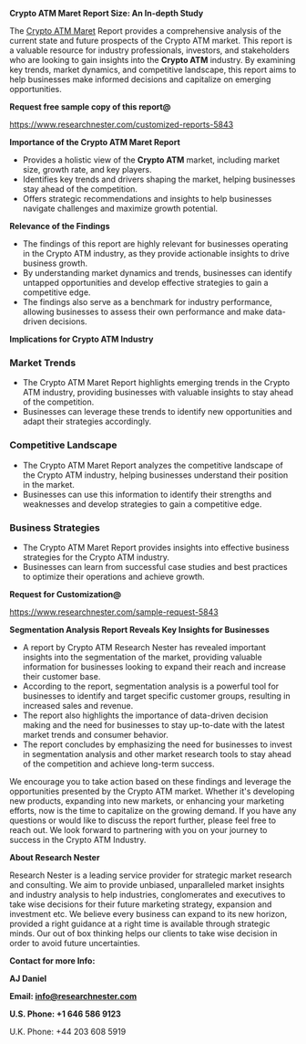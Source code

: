 ﻿<a name="_hlk168498031"></a><a name="_hlk168570615"></a>**Crypto ATM Maret Report Size: An In-depth Study**

The [Crypto ATM Maret](https://www.researchnester.com/reports/crypto-atm-market/5843) Report provides a comprehensive analysis of the current state and future prospects of the Crypto ATM market. This report is a valuable resource for industry professionals, investors, and stakeholders who are looking to gain insights into the **Crypto ATM** industry. By examining key trends, market dynamics, and competitive landscape, this report aims to help businesses make informed decisions and capitalize on emerging opportunities.

**Request free sample copy of this report@**

<https://www.researchnester.com/customized-reports-5843> 

**Importance of the Crypto ATM Maret Report**

- Provides a holistic view of the **Crypto ATM** market, including market size, growth rate, and key players.
- Identifies key trends and drivers shaping the market, helping businesses stay ahead of the competition.
- Offers strategic recommendations and insights to help businesses navigate challenges and maximize growth potential.

**Relevance of the Findings**

- The findings of this report are highly relevant for businesses operating in the Crypto ATM industry, as they provide actionable insights to drive business growth.
- By understanding market dynamics and trends, businesses can identify untapped opportunities and develop effective strategies to gain a competitive edge.
- The findings also serve as a benchmark for industry performance, allowing businesses to assess their own performance and make data-driven decisions.

**Implications for Crypto ATM Industry**
### **Market Trends**
- The Crypto ATM Maret Report highlights emerging trends in the Crypto ATM industry, providing businesses with valuable insights to stay ahead of the competition.
- Businesses can leverage these trends to identify new opportunities and adapt their strategies accordingly.
### **Competitive Landscape**
- The Crypto ATM Maret Report analyzes the competitive landscape of the Crypto ATM industry, helping businesses understand their position in the market.
- Businesses can use this information to identify their strengths and weaknesses and develop strategies to gain a competitive edge.
### **Business Strategies**
- The Crypto ATM Maret Report provides insights into effective business strategies for the Crypto ATM industry.
- Businesses can learn from successful case studies and best practices to optimize their operations and achieve growth.

**Request for Customization@**

<https://www.researchnester.com/sample-request-5843> 

**Segmentation Analysis Report Reveals Key Insights for Businesses**

- A report by Crypto ATM Research Nester has revealed important insights into the segmentation of the market, providing valuable information for businesses looking to expand their reach and increase their customer base.
- According to the report, segmentation analysis is a powerful tool for businesses to identify and target specific customer groups, resulting in increased sales and revenue.
- The report also highlights the importance of data-driven decision making and the need for businesses to stay up-to-date with the latest market trends and consumer behavior.
- The report concludes by emphasizing the need for businesses to invest in segmentation analysis and other market research tools to stay ahead of the competition and achieve long-term success.

We encourage you to take action based on these findings and leverage the opportunities presented by the Crypto ATM market. Whether it's developing new products, expanding into new markets, or enhancing your marketing efforts, now is the time to capitalize on the growing demand. If you have any questions or would like to discuss the report further, please feel free to reach out. We look forward to partnering with you on your journey to success in the Crypto ATM Industry.

**About Research Nester**

Research Nester is a leading service provider for strategic market research and consulting. We aim to provide unbiased, unparalleled market insights and industry analysis to help industries, conglomerates and executives to take wise decisions for their future marketing strategy, expansion and investment etc. We believe every business can expand to its new horizon, provided a right guidance at a right time is available through strategic minds. Our out of box thinking helps our clients to take wise decision in order to avoid future uncertainties.

**Contact for more Info:**

**AJ Daniel**

**Email: info@researchnester.com**

**U.S. Phone: +1 646 586 9123**

U.K. Phone: +44 203 608 5919



